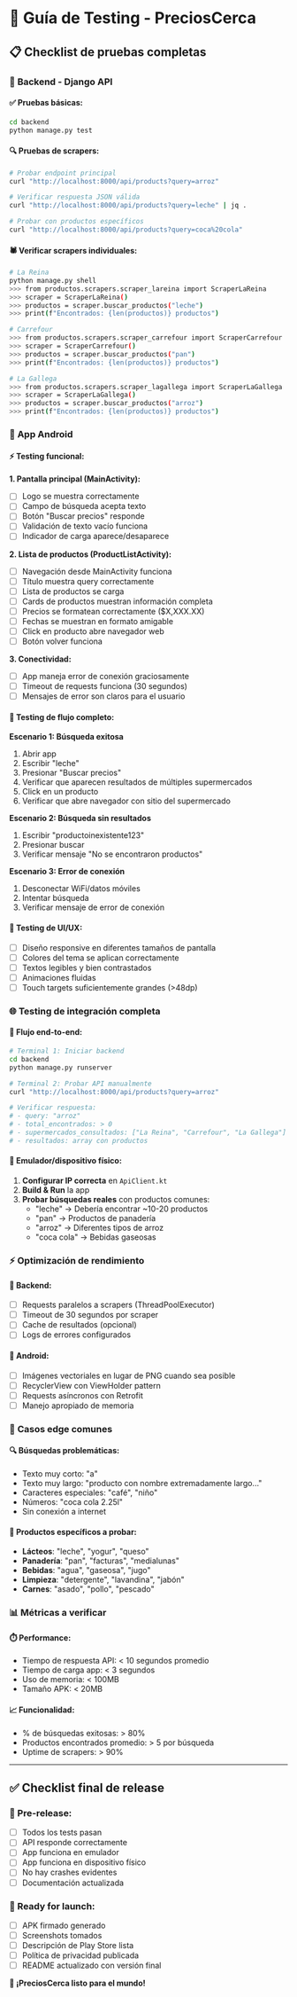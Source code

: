 # 🧪 Guía de Testing - PreciosCerca

## 📋 Checklist de pruebas completas

### 🐍 **Backend - Django API**

#### ✅ Pruebas básicas:
```bash
cd backend
python manage.py test
```

#### 🔍 Pruebas de scrapers:
```bash
# Probar endpoint principal
curl "http://localhost:8000/api/products?query=arroz"

# Verificar respuesta JSON válida
curl "http://localhost:8000/api/products?query=leche" | jq .

# Probar con productos específicos
curl "http://localhost:8000/api/products?query=coca%20cola"
```

#### 🕷️ Verificar scrapers individuales:
```bash
# La Reina
python manage.py shell
>>> from productos.scrapers.scraper_lareina import ScraperLaReina
>>> scraper = ScraperLaReina()
>>> productos = scraper.buscar_productos("leche")
>>> print(f"Encontrados: {len(productos)} productos")

# Carrefour  
>>> from productos.scrapers.scraper_carrefour import ScraperCarrefour
>>> scraper = ScraperCarrefour()
>>> productos = scraper.buscar_productos("pan")
>>> print(f"Encontrados: {len(productos)} productos")

# La Gallega
>>> from productos.scrapers.scraper_lagallega import ScraperLaGallega
>>> scraper = ScraperLaGallega()  
>>> productos = scraper.buscar_productos("arroz")
>>> print(f"Encontrados: {len(productos)} productos")
```

### 📱 **App Android**

#### ⚡ Testing funcional:

**1. Pantalla principal (MainActivity):**
- [ ] Logo se muestra correctamente
- [ ] Campo de búsqueda acepta texto
- [ ] Botón "Buscar precios" responde
- [ ] Validación de texto vacío funciona
- [ ] Indicador de carga aparece/desaparece

**2. Lista de productos (ProductListActivity):**
- [ ] Navegación desde MainActivity funciona
- [ ] Título muestra query correctamente
- [ ] Lista de productos se carga
- [ ] Cards de productos muestran información completa
- [ ] Precios se formatean correctamente ($X,XXX.XX)
- [ ] Fechas se muestran en formato amigable
- [ ] Click en producto abre navegador web
- [ ] Botón volver funciona

**3. Conectividad:**
- [ ] App maneja error de conexión graciosamente
- [ ] Timeout de requests funciona (30 segundos)
- [ ] Mensajes de error son claros para el usuario

#### 🔄 Testing de flujo completo:

**Escenario 1: Búsqueda exitosa**
1. Abrir app
2. Escribir "leche"  
3. Presionar "Buscar precios"
4. Verificar que aparecen resultados de múltiples supermercados
5. Click en un producto
6. Verificar que abre navegador con sitio del supermercado

**Escenario 2: Búsqueda sin resultados**
1. Escribir "productoinexistente123"
2. Presionar buscar
3. Verificar mensaje "No se encontraron productos"

**Escenario 3: Error de conexión**
1. Desconectar WiFi/datos móviles
2. Intentar búsqueda
3. Verificar mensaje de error de conexión

#### 📏 Testing de UI/UX:

- [ ] Diseño responsive en diferentes tamaños de pantalla
- [ ] Colores del tema se aplican correctamente
- [ ] Textos legibles y bien contrastados
- [ ] Animaciones fluidas
- [ ] Touch targets suficientemente grandes (>48dp)

### 🌐 **Testing de integración completa**

#### 🔄 Flujo end-to-end:
```bash
# Terminal 1: Iniciar backend
cd backend
python manage.py runserver

# Terminal 2: Probar API manualmente
curl "http://localhost:8000/api/products?query=arroz" 

# Verificar respuesta:
# - query: "arroz"
# - total_encontrados: > 0
# - supermercados_consultados: ["La Reina", "Carrefour", "La Gallega"]
# - resultados: array con productos
```

#### 📱 Emulador/dispositivo físico:
1. **Configurar IP correcta** en `ApiClient.kt`
2. **Build & Run** la app
3. **Probar búsquedas reales** con productos comunes:
   - "leche" → Debería encontrar ~10-20 productos
   - "pan" → Productos de panadería  
   - "arroz" → Diferentes tipos de arroz
   - "coca cola" → Bebidas gaseosas

### ⚡ **Optimización de rendimiento**

#### 🐍 Backend:
- [ ] Requests paralelos a scrapers (ThreadPoolExecutor)
- [ ] Timeout de 30 segundos por scraper
- [ ] Cache de resultados (opcional)
- [ ] Logs de errores configurados

#### 📱 Android:
- [ ] Imágenes vectoriales en lugar de PNG cuando sea posible
- [ ] RecyclerView con ViewHolder pattern
- [ ] Requests asíncronos con Retrofit
- [ ] Manejo apropiado de memoria

### 🐛 **Casos edge comunes**

#### 🔍 Búsquedas problemáticas:
- Texto muy corto: "a"
- Texto muy largo: "producto con nombre extremadamente largo..."  
- Caracteres especiales: "café", "niño"
- Números: "coca cola 2.25l"
- Sin conexión a internet

#### 🛒 Productos específicos a probar:
- **Lácteos**: "leche", "yogur", "queso"
- **Panadería**: "pan", "facturas", "medialunas" 
- **Bebidas**: "agua", "gaseosa", "jugo"
- **Limpieza**: "detergente", "lavandina", "jabón"
- **Carnes**: "asado", "pollo", "pescado"

### 📊 **Métricas a verificar**

#### ⏱️ Performance:
- Tiempo de respuesta API: < 10 segundos promedio
- Tiempo de carga app: < 3 segundos
- Uso de memoria: < 100MB
- Tamaño APK: < 20MB

#### 📈 Funcionalidad:
- % de búsquedas exitosas: > 80%
- Productos encontrados promedio: > 5 por búsqueda
- Uptime de scrapers: > 90%

---

## ✅ **Checklist final de release**

### 🔄 Pre-release:
- [ ] Todos los tests pasan
- [ ] API responde correctamente
- [ ] App funciona en emulador
- [ ] App funciona en dispositivo físico  
- [ ] No hay crashes evidentes
- [ ] Documentación actualizada

### 🚀 Ready for launch:
- [ ] APK firmado generado
- [ ] Screenshots tomados
- [ ] Descripción de Play Store lista
- [ ] Política de privacidad publicada
- [ ] README actualizado con versión final

**🎉 ¡PreciosCerca listo para el mundo!**
